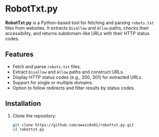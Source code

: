 # RobotTxt.py

**RobotTxt.py** is a Python-based tool for fetching and parsing `robots.txt` files from websites. It extracts `Disallow` and `Allow` paths, checks their accessibility, and returns subdomain-like URLs with their HTTP status codes.

## Features
- Fetch and parse `robots.txt` files.
- Extract `Disallow` and `Allow` paths and construct URLs.
- Display HTTP status codes (e.g., 200, 301) for extracted URLs.
- Support for single or multiple domains.
- Option to follow redirects and filter results by status codes.

## Installation

1. Clone the repository:
   ```bash
   git clone https://github.com/awais0x01/robottxt.py.git
   cd robottxt.py

